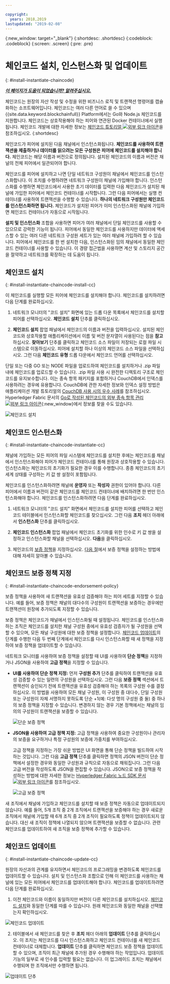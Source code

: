 ```yaml
---

copyright:
  years: 2018,2019
lastupdated: "2019-02-08"
---
```


{:new_window: target="_blank"}
{:shortdesc: .shortdesc}
{:codeblock: .codeblock}
{:screen: .screen}
{:pre: .pre}
# 체인코드 설치, 인스턴스화 및 업데이트
{: #install-instantiate-chaincode}


***[이 페이지가 도움이 되었습니까? 알려주십시오.](https://www.surveygizmo.com/s3/4501493/IBM-Blockchain-Documentation)***


체인코드는 원장의 자산 작성 및 수정을 위한 비즈니스 로직 및 트랜잭션 명령어를 캡슐화하는 소프트웨어입니다. 체인코드는 여러 다른 언어로 쓸 수 있으며 {{site.data.keyword.blockchainfull}} Platform에서는 Go와 Node.js 체인코드를 지원합니다. 체인코드는 상호작용해야 하는 피어와 연관된 Docker 컨테이너에서 실행됩니다. 체인코드 개발에 대한 자세한 정보는 [체인코드 튜토리얼 ![외부 링크 아이콘](../images/external_link.svg "외부 링크 아이콘")](http://hyperledger-fabric.readthedocs.io/en/release-1.2/chaincode.html)을 참조하십시오.
{:shortdesc}

체인코드가 피어에 설치된 다음 채널에서 인스턴스화됩니다. **체인코드를 사용하여 트랜잭션을 제출하거나 데이터를 읽으려는 모든 구성원은 피어에 체인코드를 설치해야 합니다.** 체인코드는 해당 이름과 버전으로 정의됩니다. 설치된 체인코드의 이름과 버전은 채널의 전체 피어에서 일관되어야 합니다.

체인코드를 피어에 설치하고 나면 단일 네트워크 구성원이 채널에서 체인코드를 인스턴스화합니다. 이 조치를 수행하려면 네트워크 구성원이 채널에 가입해야 합니다. 인스턴스화를 수행하면 체인코드에서 사용한 초기 데이터를 입력한 다음 체인코드가 설치된 채널에 가입한 피어에서 체인코드 컨테이너를 시작합니다. 그런 다음 피어에서는 실행 컨테이너를 사용하여 트랜잭션을 수행할 수 있습니다. **하나의 네트워크 구성원만 체인코드를 인스턴스화하면 됩니다.** 체인코드가 설치된 피어가 이미 인스턴스화된 채널에 가입하면 체인코드 컨테이너가 자동으로 시작됩니다.

**설치 및 인스턴스화** 조합을 사용하면 피어가 여러 채널에서 단일 체인코드를 사용할 수 있으므로 강력한 기능이 됩니다. 피어에서 동일한 체인코드를 사용하지만 데이터에 액세스할 수 있는 여러 다른 네트워크 구성원 세트가 있는 여러 채널에 가입하려 할 수 있습니다. 피어에서 체인코드를 한 번 설치한 다음, 인스턴스화된 임의 채널에서 동일한 체인코드 컨테이너를 사용할 수 있습니다. 이 경량 접근법을 사용하면 계산 및 스토리지 공간을 절약하고 네트워크를 확장하는 데 도움이 됩니다.

## 체인코드 설치
{: #install-instantiate-chaincode-install-cc}

이 체인코드를 실행할 모든 피어에 체인코드를 설치해야 합니다. 체인코드를 설치하려면 다음 단계를 완료하십시오.
1. 네트워크 모니터의 "코드 설치" 화면에 있는 드롭 다운 목록에서 체인코드를 설치할 피어를 선택하십시오. **체인코드 설치** 단추를 클릭하십시오.
<!--
  ![Chaincode screen](../images/chaincode_install_overview.png "Chaincode screen")
-->

2. **체인코드 설치** 팝업 패널에서 체인코드의 이름과 버전을 입력하십시오. 설치된 체인코드와 상호작용할 애플리케이션에서 이름 및 버전 문자열이 사용된다는 점을 **참고**하십시오. **찾아보기** 단추를 클릭하고 체인코드 소스 파일이 저장되는 로컬 파일 시스템으로 이동하십시오. 피어에 설치할 하나 이상의 체인코드 소스 파일을 선택하십시오. 그런 다음 **체인코드 유형** 드롭 다운에서 체인코드 언어를 선택하십시오.

단일 또는 다중 GO 또는 NODE 파일을 업로드하여 체인코드를 설치하거나 .zip 파일 내에 체인코드를 업로드할 수 있습니다. .zip 파일 사용 시 완전한 디렉토리 구조로 체인코드를 유지보수합니다. 이는 종속 항목 패키지를 포함하거나 CouchDB에서 인덱스를 사용하려는 경우에 유용합니다. CouchDB에 관한 자세한 정보와 인덱스 설정 방법은 애플리케이션 개발 튜토리얼의 [CouchDB 사용 시의 우수 사례](/docs/services/blockchain/v10_application.html#dev-app-couchdb-indices)를 참조하십시오. Hyperledger Fabric 문서의 [Go로 작성된 체인코드의 외부 종속 항목 관리![외부 링크 아이콘](../images/external_link.svg "외부 링크 아이콘")](https://hyperledger-fabric.readthedocs.io/en/release-1.2/chaincode4ade.html#managing-external-dependencies-for-chaincode-written-in-go){:new_window}에서 정보를 찾을 수도 있습니다.

  ![체인코드 설치](../images/chaincode_install.png "체인코드 설치")

## 체인코드 인스턴스화
{: #install-instantiate-chaincode-instantiate-cc}


채널에 가입하는 모든 피어의 파일 시스템에 체인코드를 설치한 후에는 체인코드를 채널에서 인스턴스화해야 피어가 체인코드 컨테이너를 통해 원장과 상호작용할 수 있습니다. 인스턴스화는 체인코드의 초기화가 필요한 경우 이를 수행합니다. 종종 체인코드의 초기 세계 상태를 구성하는 키 값 쌍 설정이 포함됩니다.

체인코드를 인스턴스화하려면 채널에 **운영자** 또는 **작성자** 권한이 있어야 합니다. 다른 피어에서 이름과 버전이 같은 체인코드를 체인코드 컨테이너에 배치하려면 한 번만 인스턴스화해야 합니다. 체인코드를 인스턴스화하려면 다음 단계를 완료하십시오.
1. 네트워크 모니터의 "코드 설치" 화면에서 체인코드를 설치한 피어를 선택하고 체인코드 테이블에서 인스턴스화할 체인코드를 찾으십시오. 그런 다음 **조치** 헤더 아래에서 **인스턴스화** 단추를 클릭하십시오.
<!--
  ![Instantiate Chaincode](../images/chaincode_instantiate.png "Instantiate Chaincode")
-->

2. **체인코드 인스턴스화** 팝업 패널에서 체인코드 초기화를 위한 인수로 키 값 쌍을 설정하고 인스턴스화할 채널을 선택하십시오.  **다음**을 클릭하십시오.
<!--
  ![Instantiate Chaincode panel](../images/chaincode_instantiate_panel.png "Instantiate Chaincode panel")
-->

3. 체인코드의 [보증 정책](/docs/services/blockchain/glossary.html#glossary-endorsement-policy)을 지정하십시오. [다음 절](/docs/services/blockchain/howto/install-instantiate-chaincode.html#install-instantiate-chaincode-endorsement-policy)에서 보증 정책을 설정하는 방법에 대해 자세히 알아볼 수 있습니다.


## 체인코드 보증 정책 지정
{: #install-instantiate-chaincode-endorsement-policy}

보증 정책을 사용하여 새 트랜잭션을 유효성 검증해야 하는 피어 세트를 지정할 수 있습니다. 예를 들어, 보증 정책은 채널의 대다수의 구성원이 트랜잭션을 보증하는 경우에만 트랜잭션이 원장에 추가되도록 지정할 수 있습니다.

보증 정책은 체인코드가 채널에서 인스턴스화될 때 설정됩니다. 체인코드를 인스턴스화하는 조직은 체인코드를 설치한 채널 구성원 중에서 유효성 검증자가 될 구성원을 선택할 수 있으며, 모든 채널 구성원에 대한 보증 정책을 설정합니다. [체인코드 업데이트](/docs/services/blockchain/howto/install_instantiate_chaincode.html#install-instantiate-chaincode-update-cc)의 단계를 수행한 다음 두 번째 단계에서 체인코드를 다시 인스턴스화할 때 새 정책을 지정하여 보증 정책을 업데이트할 수 있습니다.

네트워크 모니터를 사용하여 보증 정책을 설정할 때 UI를 사용하여 **단순 정책**을 지정하거나 JSON을 사용하여 **고급 정책**을 지정할 수 있습니다.

* **UI를 사용하여 단순 정책 지정:** 먼저 **구성원 추가** 단추를 클릭하여 트랜잭션을 유효성 검증할 수 있는 일련의 구성원을 선택하십시오. 그런 다음 **보증 정책** 섹션에서 트랜잭션이 승인되기 전에 트랜잭션을 유효성 검증해야 하는 목록의 구성원 수를 결정하십시오. 이 방법을 사용하여 모든 채널 구성원, 이 구성원 중 대다수, 단일 구성원 또는 구성원이 자체 서명하지 못하도록 단순 +1(예: 다섯 명의 구성원 중 둘) 중 하나의 보증 정책을 지정할 수 있습니다. 변경하지 않는 경우 기본 정책에서는 채널의 임의의 구성원이 트랜잭션을 보증할 수 있습니다.

  ![단순 보증 정책](../images/simple_endorsement.png "단순 보증 정책")

* **JSON을 사용하여 고급 정책 지정:** 고급 정책을 사용하여 중요한 구성원이나 관리자의 보증을 요구하거나 특정 구성원의 보증에 가중치를 부여하십시오.

  고급 정책을 지정하는 가장 쉬운 방법은 UI 화면을 통해 단순 정책을 빌드하여 시작하는 것입니다. 그런 다음 **고급 정책** 단추를 클릭하면 정책의 JSON 버전이 단순 정책에서 설정한 경우와 동일한 구성원과 규칙으로 자동으로 채워집니다. 그런 다음 고급 버전을 작성하도록 JSON을 편집할 수 있습니다. JSON으로 보증 정책을 작성하는 방법에 대한 자세한 정보는 [Hyperledger Fabric 노드 SDK 문서![외부 링크 아이콘](../images/external_link.svg "외부 링크 아이콘")](https://fabric-sdk-node.github.io/global.html#ChaincodeInstantiateUpgradeRequest)를 참조하십시오. <!--You can also find examples of advanced endorsement policies in the main [Hyperledger Fabric documentation![External link icon](../images/external_link.svg "External link icon")](https://hyperledger-fabric.readthedocs.io/en/release-1.2/arch-deep-dive.html#example-endorsement-policies)-->

  ![고급 보증 정책](../images/advanced_endorsement.png "고급 보증 정책")

새 조직에서 채널에 가입하고 체인코드를 설치할 때 보증 정책은 자동으로 업데이트되지 않습니다. 예를 들어, 5개 조직 중 2개 조직에서 트랜잭션을 보증해야 하는 경우 새로운 조직에서 채널에 가입할 때 6개 조직 중 2개 조직이 필요하도록 정책이 업데이트되지 않습니다. 대신 새 조직이 정책에 나열되지 않으며 트랜잭션을 보증할 수 없습니다. 관련 체인코드를 업데이트하여 새 조직을 보증 정책에 추가할 수 있습니다.

## 체인코드 업데이트
{: #install-instantiate-chaincode-update-cc}

원장의 자산과의 관계를 유지하면서 체인코드의 프로그래밍을 변경하도록 체인코드를 업데이트할 수 있습니다. 설치 및 인스턴스화 조합으로 인해 이 체인코드를 사용하는 채널에 있는 모든 피어에서 체인코드를 업데이트해야 합니다. 체인코드를 업데이트하려면 다음 단계를 완료하십시오.

1. 이전 체인코드와 이름이 동일하지만 버전이 다른 체인코드를 설치하십시오. [체인코드 설치](/docs/services/blockchain/howto/install_instantiate_chaincode.html#install-instantiate-chaincode-install-cc)와 동일한 단계를 따를 수 있습니다. 원래 체인코드와 동일한 채널을 선택했는지 확인하십시오.

  ![체인코드 업데이트](../images/upgrade_chaincode.png "체인코드 업데이트")

2. 테이블에서 새 체인코드를 찾은 후 **조치** 헤더 아래의 **업데이트** 단추를 클릭하십시오. 이 조치는 체인코드를 다시 인스턴스화하고 체인코드 컨테이너를 새 체인코드 컨테이너로 대체합니다. **업데이트** 단추를 클릭하면 체인코드 보증 정책을 업데이트할 수 있으며,
조직이 최근 채널에 추가된 경우 수행해야 하는 작업입니다. 업데이트 기능의 일부로 새 인수를 입력할 필요는 없습니다. 이 업그레이드 조치는 채널에서 수행되며 한 조직에서만 수행하면 됩니다.

  ![업데이트 단추](../images/upgrade_button.png "업데이트 단추")
